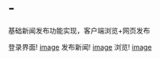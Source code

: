 # -
基础新闻发布功能实现，客户端浏览+网页发布

登录界面!
[image](https://user-images.githubusercontent.com/82372030/167761134-a5ddfd91-899f-43a1-8042-6172bb6ebcf0.png)
发布新闻!
[image](https://user-images.githubusercontent.com/82372030/167761290-002a19fc-15fd-4fc5-b719-4bc0626d1c0f.png)
浏览!
[image](https://user-images.githubusercontent.com/82372030/167761429-99d84bf9-2d1a-4970-b675-af432ef34e24.png)

